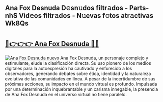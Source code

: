 ## Ana Fox Desnuda D𝚎sn𝚞dos filtr𝚊dos - Parts-nhS Vid𝚎os filtr𝚊dos - N𝚞evas f𝚘tos atr𝚊ctivas Wk8Qs

# <h2><a href="http://mbbi5e.tromn.icu/?c=Ana+Fox+Desnuda">🔗👉👉👉 Ana Fox Desnuda 🔗🔗</a></h2>

[![Ana Fox Desnuda nuevo](https://i.imgur.com/pEAQMta.gif)](http://mbbi5e.tromn.icu/?c=Ana+Fox+Desnuda)
Ana Fox Desnuda, un personaje complejo y estimulante, elude la clasificación directa. Su uso pionero de los medios digitales para la autoexpresión ha cautivado y enfurecido a los observadores, generando debates sobre ética, identidad y la naturaleza evolutiva de las comunidades en línea. A pesar de la incertidumbre de sus próximas acciones, su impacto en el mundo virtual es profundo. Impulsada por una determinación inquebrantable y un carisma innegable, la presencia de Ana Fox Desnuda en el universo virtual no tiene paralelo.

